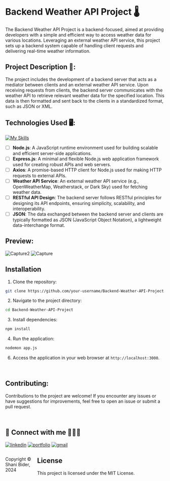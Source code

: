 # Backend Weather API Project 🌡 

The Backend Weather API Project is a backend-focused, aimed at providing developers with a simple and efficient way to access weather data for various locations.
Leveraging an external weather API service, this project sets up a backend system capable of handling client requests and delivering real-time weather information.

## Project Description 🎯:

The project includes the development of a backend server that acts as a mediator between clients and an external weather API service.
Upon receiving requests from clients, the backend server communicates with the weather API to retrieve relevant weather data for the specified location.
This data is then formatted and sent back to the clients in a standardized format, such as JSON or XML.

## Technologies Used 🖥:
[![My Skills](https://skillicons.dev/icons?i=nodejs,express,js,react,html,css)](https://skillicons.dev)

- [ ] **Node.js**: A JavaScript runtime environment used for building scalable and efficient server-side applications.
- [ ]  **Express.js**: A minimal and flexible Node.js web application framework used for creating robust APIs and web servers.
- [ ]  **Axios**: A promise-based HTTP client for Node.js used for making HTTP requests to external APIs.
- [ ]  **Weather API Service**: An external weather API service (e.g., OpenWeatherMap, Weatherstack, or Dark Sky) used for fetching weather data.
- [ ]  **RESTful API Design**: The backend server follows RESTful principles for designing its API endpoints, ensuring simplicity, scalability, and interoperability.
- [ ]  **JSON**: The data exchanged between the backend server and clients are typically formatted as JSON (JavaScript Object Notation), a lightweight data-interchange format.

## Preview:
![Capture2](https://github.com/shanibider/Backend-Weather-API-Project/assets/72359805/80d3cdad-c23e-47a7-a2e2-6ffac557f4c0)
![Capture](https://github.com/shanibider/Backend-Weather-API-Project/assets/72359805/759e0e01-3c04-4bbf-bcec-0d89ff0e76dc)


## Installation

1. Clone the repository:

```bash
git clone https://github.com/your-username/Backend-Weather-API-Project.git
```

2. Navigate to the project directory:

```bash
cd Backend-Weather-API-Project
```

3. Install dependencies:

```bash
npm install
```

4. Run the application:

```bash
nodemon app.js
```

6. Access the application in your web browser at `http://localhost:3000`.

<br>


## Contributing:

Contributions to the project are welcome! If you encounter any issues or have suggestions for improvements, feel free to open an issue or submit a pull request.

<br>

## 🔗 Connect with me 👩‍💻😊
[![linkedin](https://img.shields.io/badge/linkedin-0A66C2?style=for-the-badge&logo=linkedin&logoColor=white)](https://www.linkedin.com/in/shani-bider/)
[![portfolio](https://img.shields.io/badge/my_portfolio-000?style=for-the-badge&logo=ko-fi&logoColor=white)](https://shanibider.github.io/Portfolio/)
[![gmail](https://img.shields.io/badge/Gmail-D14836?style=for-the-badge&logo=gmail&logoColor=white)](mailto:shanibider@gmail.com)




<footer>
<p style="float:left; width: 20%;">
Copyright © Shani Bider, 2024
</p>
</footer>

## License

This project is licensed under the MIT License.
